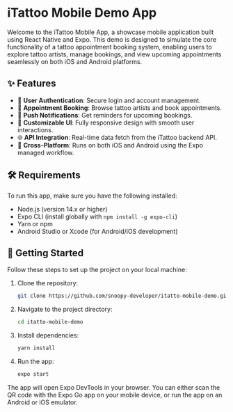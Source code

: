 # iTattoo Mobile Demo App
Welcome to the iTattoo Mobile App, a showcase mobile application built using React Native and Expo. This demo is designed to simulate the core functionality of a tattoo appointment booking system, enabling users to explore tattoo artists, manage bookings, and view upcoming appointments seamlessly on both iOS and Android platforms.

## ✨ Features
- 🔑 **User Authentication**: Secure login and account management.
- 📅 **Appointment Booking**: Browse tattoo artists and book appointments.
- 🔔 **Push Notifications**: Get reminders for upcoming bookings.
- 🎨 **Customizable UI**: Fully responsive design with smooth user interactions.
- 🌐 **API Integration**: Real-time data fetch from the iTattoo backend API.
- 📱 **Cross-Platform**: Runs on both iOS and Android using the Expo managed workflow.

## 🛠️ Requirements
To run this app, make sure you have the following installed:
- Node.js (version 14.x or higher)
- Expo CLI (install globally with `npm install -g expo-cli`)
- Yarn or npm
- Android Studio or Xcode (for Android/iOS development)

## 🚀 Getting Started
Follow these steps to set up the project on your local machine:

1. Clone the repository:
    ```bash
    git clone https://github.com/snoopy-developer/itatto-mobile-demo.git
    ```

2. Navigate to the project directory:
    ```bash
    cd itatto-mobile-demo
    ```

3. Install dependencies:
    ```bash
    yarn install
    ```

4. Run the app:
    ```bash
    expo start
    ```

The app will open Expo DevTools in your browser. You can either scan the QR code with the Expo Go app on your mobile device, or run the app on an Android or iOS emulator.

